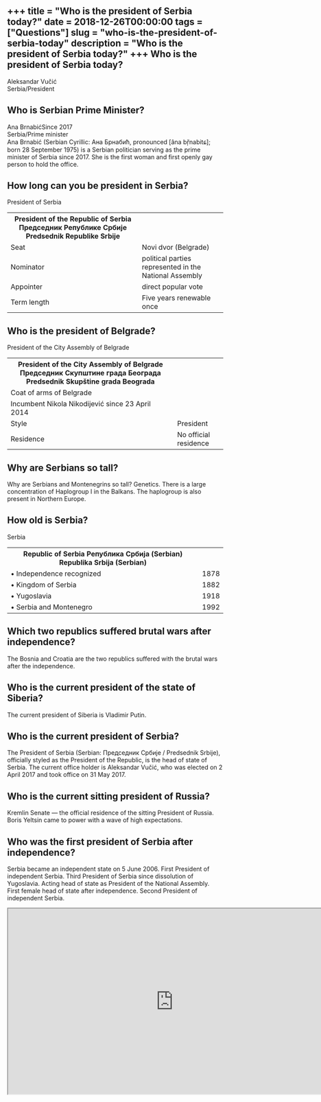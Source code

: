 +++
title = "Who is the president of Serbia today?"
date = 2018-12-26T00:00:00
tags = ["Questions"]
slug = "who-is-the-president-of-serbia-today"
description = "Who is the president of Serbia today?"
+++
Who is the president of Serbia today?
-------------------------------------

Aleksandar Vučić  
Serbia/President

Who is Serbian Prime Minister?
------------------------------

Ana BrnabićSince 2017  
Serbia/Prime minister  
Ana Brnabić (Serbian Cyrillic: Ана Брнабић, pronounced \[âna bř̩nabitɕ\]; born 28 September 1975) is a Serbian politician serving as the prime minister of Serbia since 2017. She is the first woman and first openly gay person to hold the office.

How long can you be president in Serbia?
----------------------------------------

President of Serbia

<table><tr><th>President of the Republic of Serbia Председник Републике Србије Predsednik Republike Srbije</th></tr><tr><td>Seat</td><td>Novi dvor (Belgrade)</td></tr><tr><td>Nominator</td><td>political parties represented in the National Assembly</td></tr><tr><td>Appointer</td><td>direct popular vote</td></tr><tr><td>Term length</td><td>Five years renewable once</td></tr></table>

Who is the president of Belgrade?
---------------------------------

President of the City Assembly of Belgrade

<table><tr><th>President of the City Assembly of Belgrade Председник Скупштине града Београда Predsednik Skupštine grada Beograda</th></tr><tr><td>Coat of arms of Belgrade</td></tr><tr><td>Incumbent Nikola Nikodijević since 23 April 2014</td></tr><tr><td>Style</td><td>President</td></tr><tr><td>Residence</td><td>No official residence</td></tr></table>

Why are Serbians so tall?
-------------------------

Why are Serbians and Montenegrins so tall? Genetics. There is a large concentration of Haplogroup I in the Balkans. The haplogroup is also present in Northern Europe.

How old is Serbia?
------------------

Serbia

<table><tr><th>Republic of Serbia Република Србија (Serbian) Republika Srbija (Serbian)</th></tr><tr><td>• Independence recognized</td><td>1878</td></tr><tr><td>• Kingdom of Serbia</td><td>1882</td></tr><tr><td>• Yugoslavia</td><td>1918</td></tr><tr><td>• Serbia and Montenegro</td><td>1992</td></tr></table>

Which two republics suffered brutal wars after independence?
------------------------------------------------------------

The Bosnia and Croatia are the two republics suffered with the brutal wars after the independence.

Who is the current president of the state of Siberia?
-----------------------------------------------------

The current president of Siberia is Vladimir Putin.

Who is the current president of Serbia?
---------------------------------------

The President of Serbia (Serbian: Председник Србије / Predsednik Srbije), officially styled as the President of the Republic, is the head of state of Serbia. The current office holder is Aleksandar Vučić, who was elected on 2 April 2017 and took office on 31 May 2017.

Who is the current sitting president of Russia?
-----------------------------------------------

Kremlin Senate — the official residence of the sitting President of Russia. Boris Yeltsin came to power with a wave of high expectations.

Who was the first president of Serbia after independence?
---------------------------------------------------------

Serbia became an independent state on 5 June 2006. First President of independent Serbia. Third President of Serbia since dissolution of Yugoslavia. Acting head of state as President of the National Assembly. First female head of state after independence. Second President of independent Serbia.

<iframe allow="accelerometer; autoplay; clipboard-write; encrypted-media; gyroscope; picture-in-picture" allowfullscreen="" class="__youtube_prefs__  epyt-is-override  no-lazyload" data-no-lazy="1" data-origheight="433" data-origwidth="770" data-skipgform_ajax_framebjll="" height="433" id="_ytid_53038" loading="lazy" src="https://www.youtube.com/embed/EpP-B1EDXjY?enablejsapi=1&autoplay=0&cc_load_policy=0&cc_lang_pref=&iv_load_policy=1&loop=0&modestbranding=0&rel=1&fs=1&playsinline=0&autohide=2&theme=dark&color=red&controls=1&" title="YouTube player" width="770"></iframe>